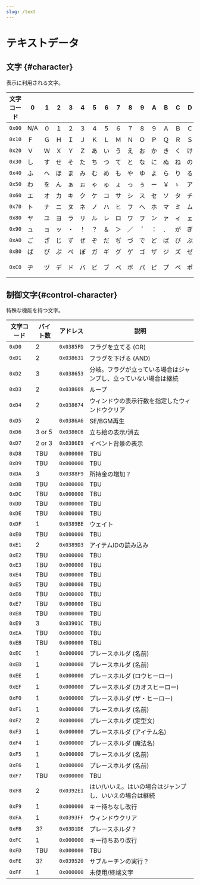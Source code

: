 ```yaml
---
slug: /text
---
```


# テキストデータ

## 文字 {#character}

表示に利用される文字。

| 文字コード |  0  |  1  |  2  |  3  |  4  |  5  |  6  |  7  |  8  |  9  |  A  |  B  |  C  |  D  |  E  |  F  |
|------------|-----|-----|-----|-----|-----|-----|-----|-----|-----|-----|-----|-----|-----|-----|-----|-----|
| `0x00`     | N/A |  ０ |  １ |  ２ |  ３ |  ４ |  ５ |  ６ |  ７ |  ８ |  ９ |  Ａ |  Ｂ |  Ｃ |  Ｄ |  Ｅ |
| `0x10`     |  Ｆ |  Ｇ |  Ｈ |  Ｉ |  Ｊ |  Ｋ |  Ｌ |  Ｍ |  Ｎ |  Ｏ |  Ｐ |  Ｑ |  Ｒ |  Ｓ |  Ｔ |  Ｕ |
| `0x20`     |  Ｖ |  Ｗ |  Ｘ |  Ｙ |  Ｚ |  あ |  い |  う |  え |  お |  か |  き |  く |  け |  こ |  さ |
| `0x30`     |  し |  す |  せ |  そ |  た |  ち |  つ |  て |  と |  な |  に |  ぬ |  ね |  の |  は |  ひ |
| `0x40`     |  ふ |  へ |  ほ |  ま |  み |  む |  め |  も |  や |  ゆ |  よ |  ら |  り |  る |  れ |  ろ |
| `0x50`     |  わ |  を |  ん |  ぁ |  ぉ |  ゃ |  ゅ |  ょ |  っ |  ぅ |  ー |  ￥ |  ♄  |  ア |  イ |  ウ |
| `0x60`     |  エ |  オ |  カ |  キ |  ク |  ケ |  コ |  サ |  シ |  ス |  セ |  ソ |  タ |  チ |  ツ |  テ |
| `0x70`     |  ト |  ナ |  ニ |  ヌ |  ネ |  ノ |  ハ |  ヒ |  フ |  ヘ |  ホ |  マ |  ミ |  ム |  メ |  モ |
| `0x80`     |  ヤ |  ユ |  ヨ |  ラ |  リ |  ル |  レ |  ロ |  ワ |  ヲ |  ン |  ァ |  ィ |  ェ |  ォ |  ャ |
| `0x90`     |  ュ |  ョ |  ッ |  ・ |  ！ |  ？ |  ＆ |  ＞ |  ／ |  ＇ |  ： |  ． |  が |  ぎ |  ぐ |  げ |
| `0xA0`     |  ご |  ざ |  じ |  ず |  ぜ |  ぞ |  だ |  ぢ |  づ |  で |  ど |  ば |  び |  ぶ |  べ |  ぼ |
| `0xB0`     |  ぱ |  ぴ |  ぷ |  ぺ |  ぽ |  ガ |  ギ |  グ |  ゲ |  ゴ |  ザ |  ジ |  ズ |  ゼ |  ゾ |  ダ |
| `0xC0`     |  ヂ |  ヅ |  デ |  ド |  バ |  ビ |  ブ |  ベ |  ボ |  パ |  ピ |  プ |  ペ |  ポ |  ヴ | 空白|

## 制御文字{#control-character}

特殊な機能を持つ文字。

| 文字コード | バイト数 | アドレス   | 説明                                                             |
|------------|----------|------------|------------------------------------------------------------------|
| `0xD0`     | 2        | `0x0385FD` | フラグを立てる (OR)                                              |
| `0xD1`     | 2        | `0x038631` | フラグを下げる (AND)                                             |
| `0xD2`     | 3        | `0x038653` | 分岐。フラグが立っている場合はジャンプし、立っていない場合は継続 |
| `0xD3`     | 2        | `0x038669` | ループ                                                           |
| `0xD4`     | 2        | `0x038674` | ウィンドウの表示行数を指定したウィンドウクリア                   |
| `0xD5`     | 2        | `0x0386A6` | SE/BGM再生                                                       |
| `0xD6`     | 3 or 5   | `0x0386C6` | 立ち絵の表示/消去                                                |
| `0xD7`     | 2 or 3   | `0x0386E9` | イベント背景の表示                                               |
| `0xD8`     | TBU      | `0x000000` | TBU                                                              |
| `0xD9`     | TBU      | `0x000000` | TBU                                                              |
| `0xDA`     | 3        | `0x0388F9` | 所持金の増加？                                                   |
| `0xDB`     | TBU      | `0x000000` | TBU                                                              |
| `0xDC`     | TBU      | `0x000000` | TBU                                                              |
| `0xDD`     | TBU      | `0x000000` | TBU                                                              |
| `0xDE`     | TBU      | `0x000000` | TBU                                                              |
| `0xDF`     | 1        | `0x0389BE` | ウェイト                                                         |
| `0xE0`     | TBU      | `0x000000` | TBU                                                              |
| `0xE1`     | 2        | `0x0389D3` | アイテムIDの読み込み                                             |
| `0xE2`     | TBU      | `0x000000` | TBU                                                              |
| `0xE3`     | TBU      | `0x000000` | TBU                                                              |
| `0xE4`     | TBU      | `0x000000` | TBU                                                              |
| `0xE5`     | TBU      | `0x000000` | TBU                                                              |
| `0xE6`     | TBU      | `0x000000` | TBU                                                              |
| `0xE7`     | TBU      | `0x000000` | TBU                                                              |
| `0xE8`     | TBU      | `0x000000` | TBU                                                              |
| `0xE9`     | 3        | `0x03901C` | TBU                                                              |
| `0xEA`     | TBU      | `0x000000` | TBU                                                              |
| `0xEB`     | TBU      | `0x000000` | TBU                                                              |
| `0xEC`     | 1        | `0x000000` | プレースホルダ (名前)                                            |
| `0xED`     | 1        | `0x000000` | プレースホルダ (名前)                                            |
| `0xEE`     | 1        | `0x000000` | プレースホルダ (ロウヒーロー)                                    |
| `0xEF`     | 1        | `0x000000` | プレースホルダ (カオスヒーロー)                                  |
| `0xF0`     | 1        | `0x000000` | プレースホルダ (ザ・ヒーロー)                                    |
| `0xF1`     | 1        | `0x000000` | プレースホルダ (名前)                                            |
| `0xF2`     | 2        | `0x000000` | プレースホルダ (定型文)                                          |
| `0xF3`     | 1        | `0x000000` | プレースホルダ (アイテム名)                                      |
| `0xF4`     | 1        | `0x000000` | プレースホルダ (魔法名)                                          |
| `0xF5`     | 1        | `0x000000` | プレースホルダ (名前)                                            |
| `0xF6`     | 1        | `0x000000` | プレースホルダ (名前)                                            |
| `0xF7`     | TBU      | `0x000000` | TBU                                                              |
| `0xF8`     | 2        | `0x0392E1` | はい/いいえ。はいの場合はジャンプし、いいえの場合は継続          |
| `0xF9`     | 1        | `0x000000` | キー待ちなし改行                                                 |
| `0xFA`     | 1        | `0x0393FF` | ウィンドウクリア                                                 |
| `0xFB`     | 3?       | `0x03D1DE` | プレースホルダ？                                                 |
| `0xFC`     | 1        | `0x000000` | キー待ちあり改行                                                 |
| `0xFD`     | TBU      | `0x000000` | TBU                                                              |
| `0xFE`     | 3?       | `0x039520` | サブルーチンの実行？                                             |
| `0xFF`     | 1        | `0x000000` | 未使用/終端文字                                                  |

